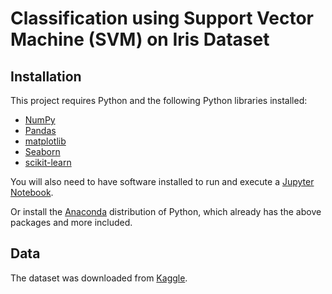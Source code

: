 # Classification using Support Vector Machine (SVM) on Iris Dataset
## Installation 
This project requires Python and the following Python libraries installed:

- [NumPy](http://www.numpy.org/)
- [Pandas](http://pandas.pydata.org/)
- [matplotlib](http://matplotlib.org/)
- [Seaborn](https://seaborn.pydata.org/)
- [scikit-learn](http://scikit-learn.org/stable/)  

You will also need to have software installed to run and execute a [Jupyter Notebook](http://jupyter.org/install.html).  

Or install the [Anaconda](https://www.anaconda.com/download/) distribution of Python, which already has the above packages and more included. 

    
## Data
The dataset was downloaded from [Kaggle](https://www.kaggle.com/datasets/himanshunakrani/iris-dataset). 
  
